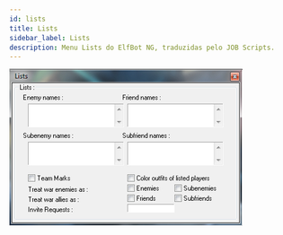 ```yaml
---
id: lists
title: Lists
sidebar_label: Lists
description: Menu Lists do ElfBot NG, traduzidas pelo JOB Scripts.
---
```

![imagem do Menu "lists" do ElfBot](/img/elfbot/lists.jpg)